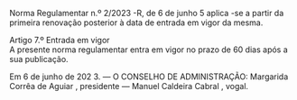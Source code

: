  
 
Norma Regulamentar  n.º 2/2023 -R, de 6 de junho  5 
aplica -se a partir da primeira renovação posterior à data de entrada em vigor da mesma.  
 
Artigo 7.º 
Entrada em vigor  
A presente norma regulamentar entra em vigor no prazo de  60 dias  após a sua publicação.  
 
 
Em 6 de junho  de 202 3. ― O CONSELHO DE ADMINISTRAÇÃO: Margarida Corrêa de Aguiar , 
presidente ― Manuel Caldeira Cabral , vogal.  
